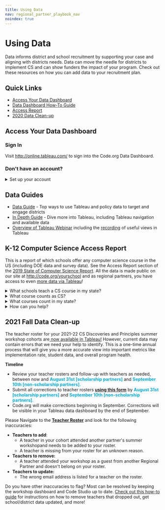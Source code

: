 ```yaml
---
title: Using Data
nav: regional_partner_playbook_nav
noindex: true
---
```


# Using Data

Data informs district and school recruitment by supporting your case and aligning with districts needs. Data can move the needle for districts to implement CS and can show funders the impact of your program. Check out these resources on how you can add data to your recruitment plan.

## Quick Links
- [Access Your Data Dashboard](#tableau)
- [Data Dashboard How-To Guide](#guide)
- [Access Report](#access)
- [2020 Data Clean-up](#cleanup)

<a name="tableau"></a>

## Access Your Data Dashboard


### Sign In
Visit <a href="http://online.tableau.com/" target=_blank>http://online.tableau.com/</a> to sign into the Code.org Data Dashboard.

### Don't have an account?
<details>
  <summary>Set up your account</summary>
  <p>

1. Each Regional Partner organization is provided with one partner account.
	* If multiple people in your organization need to access the data, we encourage you to set up your account with a password that can be shared within your organization.
2. Email your Regional Manager if you have not been set up with an account.
	* Once your account has been set up, you will receive an email from Tableau with instructions on how to access your Tableau account, including setting up your password.
	* The email will say “You’ve been invited to Tableau Online”
	* There will be an orange button prompting you to sign up for the first time and set up your password.
	</p>
	</details>

<a name="guide"></a>
## Data Guides
- [Data Guide](https://docs.google.com/document/d/1qeOw9YiogQ9o75lsgQ5uRNr5jZBd92Tfjc26V2_ie78/view) - Top ways to use Tableau and policy data to target and engage districts
- [In Depth Guide](https://docs.google.com/document/d/14KgWKsfRuzC740lDZLlgjTpW4qZ-Wnt0U-v1xpNHjss/edit?ts=5a737737) - Dive more into Tableau, including Tableau navigation and available data
- [Overview of Tableau Webinar](https://drive.google.com/file/d/1y5uJc0peiLUjGT6eqjmrMnUqsofRVyHR/view) including the [recording](https://code.zoom.us/recording/play/dllXoAASg7qgR_c2QMXC9dgou-2cjYawiWpJ2lixfkGzRlAHj1jhxUDqa0ERSrKK?continueMode=true) of useful views in Tableau



<a name="access"></a>
## K-12 Computer Science Access Report

This is a report of which schools offer any computer science course in the US (including DOE data and survey data). See the Access Report section of the [2019 State of Computer Science Report](https://advocacy.code.org/2019_state_of_cs.pdf). All the data is made public on our site at <http://code.org/yourschool> and as regional partners, you have access to even [more data via Tableau](https://us-east-1.online.tableau.com/#/site/codeorg/workbooks/124362/views)!

<details>
  <summary>What schools teach a CS course in my state?</summary>
  <p>

Look in the [School-level filter](https://us-east-1.online.tableau.com/#/site/codeorg/views/Regionalpartnerdatasharing/School-levelFilter?:iid=3) view under “Computer Science Activities”. This includes all DOE data and survey data collected in your state and will show you which schools teacher computer science.
</p>
</details>

<details>
	<summary>What course counts as CS?</summary>
See the [Access Report Section](https://advocacy.code.org/2019_state_of_cs.pdf) for the definition of what counts as a Computer Science course. Email <accessreport@code.org> to find out what courses were counted in your state.
</p>
</details>

<details>
	<summary>What courses count in my state?</summary>
Refer to the [Access Report Section](https://advocacy.code.org/2019_state_of_cs.pdf) for which of the 39 states we have the full data set for public schools with any 9-12 grade bands. Email <accessreport@code.org> with any other information on what exactly your data set contains.
</p>
</details>

<details>
	<summary>How can you help?</summary>
The data we gather can be an incredible resource to you, but only if it is robust. We need your help gathering data about every school in the country!

- Include a call in your newsletter for students, teachers, parents, and districts to fill out the survery at <http://code.org/yourschool>. You can find sample language to use in your newsletter [here](https://docs.google.com/document/d/1O9julhujYWIkg-JAm92B-6havhPLSTI0avnXFXlthsk/edit?usp=sharing)
- Connect to local organizations in your region who can spread the word on your behalf.
- Connect us to organizations that may already have this information in your region (<accessreport@code.org>).
- Share the [page](http://code.org/yourschool) on [Twitter](https://twitter.com/intent/tweet?related=codeorg&text=Does+your+school+teach+computer+science%3F+Expand+computer+science+at+your+school+or+district.+%40codeorg&url=https%3A%2F%2Fcode.org%2Fyourschool) or [Facebook](https://www.facebook.com/sharer/sharer.php?u=https%3A%2F%2Fcode.org%2Fyourschool).
</p>
</details>

<a name="cleanup"></a>

## 2021 Fall Data Clean-up
The teacher roster for your 2021-22 CS Discoveries and Principles summer workshop cohorts are[ now available in Tableau!](https://bit.ly/teacher-roster) However, current data may contain errors that we need your help to identify. This is a one-time annual process that will give you a more accurate view into important metrics like implementation rate, student data, and overall program health. 

**Timeline**

- Review your teacher rosters and follow-up with teachers as needed, between now and <span style="color:#00abdc;">**August 31st [scholarship partners]**</span> and<span style="color:#00abdc;"> **September 10th [non-scholarship partners].**</span>
- Submit all corrections to teacher rosters [**using this form**](https://docs.google.com/forms/d/e/1FAIpQLSd3II59hlNx-zjHL7pZ3QrkX-uZHu_bPKFw_mQaxePVQZs4lA/viewform) by <span style="color:#00abdc;">**August 31st [scholarship partners]** </span>and <span style="color:#00abdc;">**September 10th [non-scholarship partners].**</span>
- Code.org will make corrections beginning in September. Corrections will be visible in your Tableau data dashboard by the end of September.

Please Navigate to the [**Teacher Roster**](https://bit.ly/teacher-roster)  and look for the following inaccuracies: 

- **Teachers to add**: 
  - A teacher in your cohort attended another partner's summer workshopand needs to be added to your roster.
  - A teacher is missing from your roster for an unknown reason. 
- **Teachers to remove:**
  - A teacher attended your workshop as a guest from another Regional Partner and doesn't belong on your roster. 
- **Teachers to update:**
  - The wrong email address is listed for a teacher on the roster. 

Do you have other inaccuracies to flag? Most can be resolved by keeping the workshop dashboard and Code Studio up to date. [Check out this how-to guide](https://docs.google.com/document/d/e/2PACX-1vQuNRVjlcIh4AoRsJm4zspxlieeX83bwsEZ76cIcExlmhN4rgz81-zEJnY1EIsfp-865IT2zyuT6urw/pub) for instructions on how to remove teachers that dropped out, get school/district data updated, and more! 
